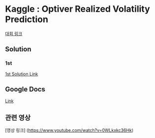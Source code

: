 # Kaggle : Optiver Realized Volatility Prediction
[대회 링크](https://www.kaggle.com/competitions/optiver-realized-volatility-prediction)  

## Solution

### 1st
[1st Solution Link](https://www.kaggle.com/competitions/optiver-realized-volatility-prediction/discussion/274970)

## Google Docs
[Link](https://docs.google.com/document/d/1AjZOIx_xcvs7Ut9R_MrI1pG1HBMajlfP1nWHcPm4bAU/edit)

## 관련 영상
[영상 링크] (https://www.youtube.com/watch?v=0WLkxkc36Hk)

